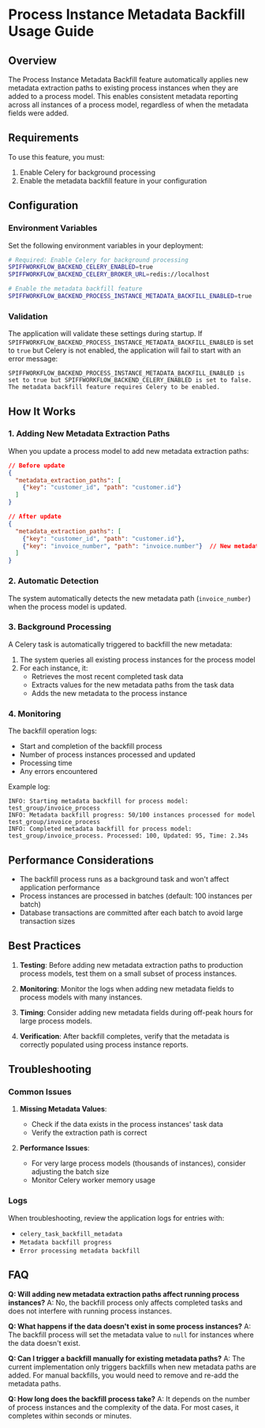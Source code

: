 # Process Instance Metadata Backfill Usage Guide

## Overview

The Process Instance Metadata Backfill feature automatically applies new metadata extraction paths to existing process instances when they are added to a process model. This enables consistent metadata reporting across all instances of a process model, regardless of when the metadata fields were added.

## Requirements

To use this feature, you must:

1. Enable Celery for background processing
2. Enable the metadata backfill feature in your configuration

## Configuration

### Environment Variables

Set the following environment variables in your deployment:

```bash
# Required: Enable Celery for background processing
SPIFFWORKFLOW_BACKEND_CELERY_ENABLED=true
SPIFFWORKFLOW_BACKEND_CELERY_BROKER_URL=redis://localhost

# Enable the metadata backfill feature
SPIFFWORKFLOW_BACKEND_PROCESS_INSTANCE_METADATA_BACKFILL_ENABLED=true
```

### Validation

The application will validate these settings during startup. If `SPIFFWORKFLOW_BACKEND_PROCESS_INSTANCE_METADATA_BACKFILL_ENABLED` is set to `true` but Celery is not enabled, the application will fail to start with an error message:

```
SPIFFWORKFLOW_BACKEND_PROCESS_INSTANCE_METADATA_BACKFILL_ENABLED is set to true but SPIFFWORKFLOW_BACKEND_CELERY_ENABLED is set to false. The metadata backfill feature requires Celery to be enabled.
```

## How It Works

### 1. Adding New Metadata Extraction Paths

When you update a process model to add new metadata extraction paths:

```json
// Before update
{
  "metadata_extraction_paths": [
    {"key": "customer_id", "path": "customer.id"}
  ]
}

// After update
{
  "metadata_extraction_paths": [
    {"key": "customer_id", "path": "customer.id"},
    {"key": "invoice_number", "path": "invoice.number"}  // New metadata path
  ]
}
```

### 2. Automatic Detection

The system automatically detects the new metadata path (`invoice_number`) when the process model is updated.

### 3. Background Processing

A Celery task is automatically triggered to backfill the new metadata:

1. The system queries all existing process instances for the process model
2. For each instance, it:
   - Retrieves the most recent completed task data
   - Extracts values for the new metadata paths from the task data
   - Adds the new metadata to the process instance

### 4. Monitoring

The backfill operation logs:
- Start and completion of the backfill process
- Number of process instances processed and updated
- Processing time
- Any errors encountered

Example log:
```
INFO: Starting metadata backfill for process model: test_group/invoice_process
INFO: Metadata backfill progress: 50/100 instances processed for model test_group/invoice_process
INFO: Completed metadata backfill for process model: test_group/invoice_process. Processed: 100, Updated: 95, Time: 2.34s
```

## Performance Considerations

- The backfill process runs as a background task and won't affect application performance
- Process instances are processed in batches (default: 100 instances per batch)
- Database transactions are committed after each batch to avoid large transaction sizes

## Best Practices

1. **Testing**: Before adding new metadata extraction paths to production process models, test them on a small subset of process instances.

2. **Monitoring**: Monitor the logs when adding new metadata fields to process models with many instances.

3. **Timing**: Consider adding new metadata fields during off-peak hours for large process models.

4. **Verification**: After backfill completes, verify that the metadata is correctly populated using process instance reports.

## Troubleshooting

### Common Issues

1. **Missing Metadata Values**:
   - Check if the data exists in the process instances' task data
   - Verify the extraction path is correct

2. **Performance Issues**:
   - For very large process models (thousands of instances), consider adjusting the batch size
   - Monitor Celery worker memory usage

### Logs

When troubleshooting, review the application logs for entries with:
- `celery_task_backfill_metadata`
- `Metadata backfill progress`
- `Error processing metadata backfill`

## FAQ

**Q: Will adding new metadata extraction paths affect running process instances?**
A: No, the backfill process only affects completed tasks and does not interfere with running process instances.

**Q: What happens if the data doesn't exist in some process instances?**
A: The backfill process will set the metadata value to `null` for instances where the data doesn't exist.

**Q: Can I trigger a backfill manually for existing metadata paths?**
A: The current implementation only triggers backfills when new metadata paths are added. For manual backfills, you would need to remove and re-add the metadata paths.

**Q: How long does the backfill process take?**
A: It depends on the number of process instances and the complexity of the data. For most cases, it completes within seconds or minutes.
